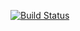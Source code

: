 [![Build Status](https://travis-ci.org/stopsopa/validator.svg?branch=v0.0.5)](https://travis-ci.org/stopsopa/validator)